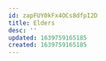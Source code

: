 ```yaml
---
id: zapFUY0kFx4OCs8dfpI2D
title: Elders
desc: ''
updated: 1639759165185
created: 1639759165185
---
```


